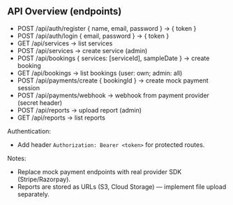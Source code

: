 ## API Overview (endpoints)

- POST /api/auth/register  { name, email, password } -> { token }
- POST /api/auth/login     { email, password } -> { token }
- GET  /api/services       -> list services
- POST /api/services       -> create service (admin)
- POST /api/bookings       { services: [serviceId], sampleDate } -> create booking
- GET  /api/bookings       -> list bookings (user: own; admin: all)
- POST /api/payments/create { bookingId } -> create mock payment session
- POST /api/payments/webhook -> webhook from payment provider (secret header)
- POST /api/reports        -> upload report (admin)
- GET  /api/reports        -> list reports

Authentication:
- Add header `Authorization: Bearer <token>` for protected routes.

Notes:
- Replace mock payment endpoints with real provider SDK (Stripe/Razorpay).
- Reports are stored as URLs (S3, Cloud Storage) — implement file upload separately.
